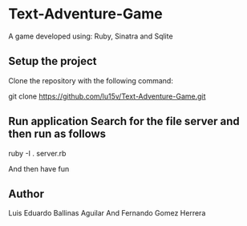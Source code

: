 # Text-Adventure-Game
A game developed using: Ruby, Sinatra and Sqlite

## Setup the project

Clone the repository with the following command:

git clone https://github.com/lu15v/Text-Adventure-Game.git

## Run application Search for the file server and then run as follows

ruby -I . server.rb

And then have fun

## Author

Luis Eduardo Ballinas Aguilar And Fernando Gomez Herrera
